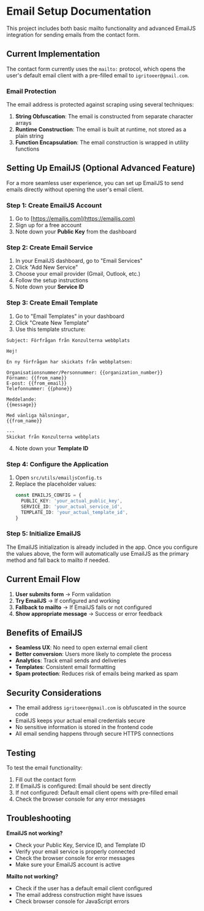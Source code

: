 # Email Setup Documentation

This project includes both basic mailto functionality and advanced EmailJS integration for sending emails from the contact form.

## Current Implementation

The contact form currently uses the `mailto:` protocol, which opens the user's default email client with a pre-filled email to `igritoeer@gmail.com`.

### Email Protection

The email address is protected against scraping using several techniques:

1. **String Obfuscation**: The email is constructed from separate character arrays
2. **Runtime Construction**: The email is built at runtime, not stored as a plain string
3. **Function Encapsulation**: The email construction is wrapped in utility functions

## Setting Up EmailJS (Optional Advanced Feature)

For a more seamless user experience, you can set up EmailJS to send emails directly without opening the user's email client.

### Step 1: Create EmailJS Account

1. Go to [https://emailjs.com](https://emailjs.com)
2. Sign up for a free account
3. Note down your **Public Key** from the dashboard

### Step 2: Create Email Service

1. In your EmailJS dashboard, go to "Email Services"
2. Click "Add New Service"
3. Choose your email provider (Gmail, Outlook, etc.)
4. Follow the setup instructions
5. Note down your **Service ID**

### Step 3: Create Email Template

1. Go to "Email Templates" in your dashboard
2. Click "Create New Template"
3. Use this template structure:

```
Subject: Förfrågan från Konzulterna webbplats

Hej!

En ny förfrågan har skickats från webbplatsen:

Organisationsnummer/Personnummer: {{organization_number}}
Förnamn: {{from_name}}
E-post: {{from_email}}
Telefonnummer: {{phone}}

Meddelande:
{{message}}

Med vänliga hälsningar,
{{from_name}}

---
Skickat från Konzulterna webbplats
```

4. Note down your **Template ID**

### Step 4: Configure the Application

1. Open `src/utils/emailjsConfig.ts`
2. Replace the placeholder values:
   ```typescript
   const EMAILJS_CONFIG = {
     PUBLIC_KEY: 'your_actual_public_key',
     SERVICE_ID: 'your_actual_service_id',
     TEMPLATE_ID: 'your_actual_template_id',
   }
   ```

### Step 5: Initialize EmailJS

The EmailJS initialization is already included in the app. Once you configure the values above, the form will automatically use EmailJS as the primary method and fall back to mailto if needed.

## Current Email Flow

1. **User submits form** → Form validation
2. **Try EmailJS** → If configured and working
3. **Fallback to mailto** → If EmailJS fails or not configured
4. **Show appropriate message** → Success or error feedback

## Benefits of EmailJS

- **Seamless UX**: No need to open external email client
- **Better conversion**: Users more likely to complete the process
- **Analytics**: Track email sends and deliveries
- **Templates**: Consistent email formatting
- **Spam protection**: Reduces risk of emails being marked as spam

## Security Considerations

- The email address `igritoeer@gmail.com` is obfuscated in the source code
- EmailJS keeps your actual email credentials secure
- No sensitive information is stored in the frontend code
- All email sending happens through secure HTTPS connections

## Testing

To test the email functionality:

1. Fill out the contact form
2. If EmailJS is configured: Email should be sent directly
3. If not configured: Default email client opens with pre-filled email
4. Check the browser console for any error messages

## Troubleshooting

**EmailJS not working?**

- Check your Public Key, Service ID, and Template ID
- Verify your email service is properly connected
- Check the browser console for error messages
- Make sure your EmailJS account is active

**Mailto not working?**

- Check if the user has a default email client configured
- The email address construction might have issues
- Check browser console for JavaScript errors

